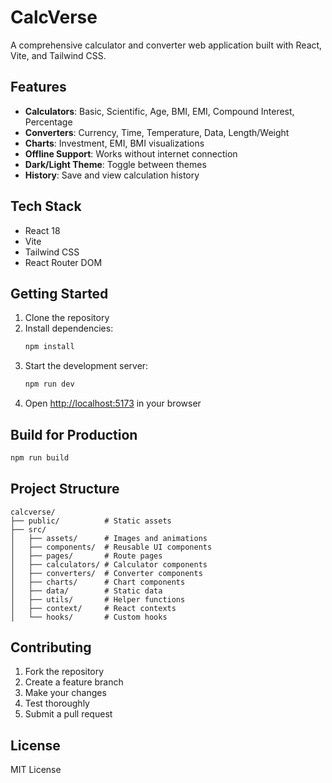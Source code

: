 # CalcVerse

A comprehensive calculator and converter web application built with React, Vite, and Tailwind CSS.

## Features

- **Calculators**: Basic, Scientific, Age, BMI, EMI, Compound Interest, Percentage
- **Converters**: Currency, Time, Temperature, Data, Length/Weight
- **Charts**: Investment, EMI, BMI visualizations
- **Offline Support**: Works without internet connection
- **Dark/Light Theme**: Toggle between themes
- **History**: Save and view calculation history

## Tech Stack

- React 18
- Vite
- Tailwind CSS
- React Router DOM

## Getting Started

1. Clone the repository
2. Install dependencies:
   ```bash
   npm install
   ```
3. Start the development server:
   ```bash
   npm run dev
   ```
4. Open [http://localhost:5173](http://localhost:5173) in your browser

## Build for Production

```bash
npm run build
```

## Project Structure

```
calcverse/
├── public/          # Static assets
├── src/
│   ├── assets/      # Images and animations
│   ├── components/  # Reusable UI components
│   ├── pages/       # Route pages
│   ├── calculators/ # Calculator components
│   ├── converters/  # Converter components
│   ├── charts/      # Chart components
│   ├── data/        # Static data
│   ├── utils/       # Helper functions
│   ├── context/     # React contexts
│   └── hooks/       # Custom hooks
```

## Contributing

1. Fork the repository
2. Create a feature branch
3. Make your changes
4. Test thoroughly
5. Submit a pull request

## License

MIT License

